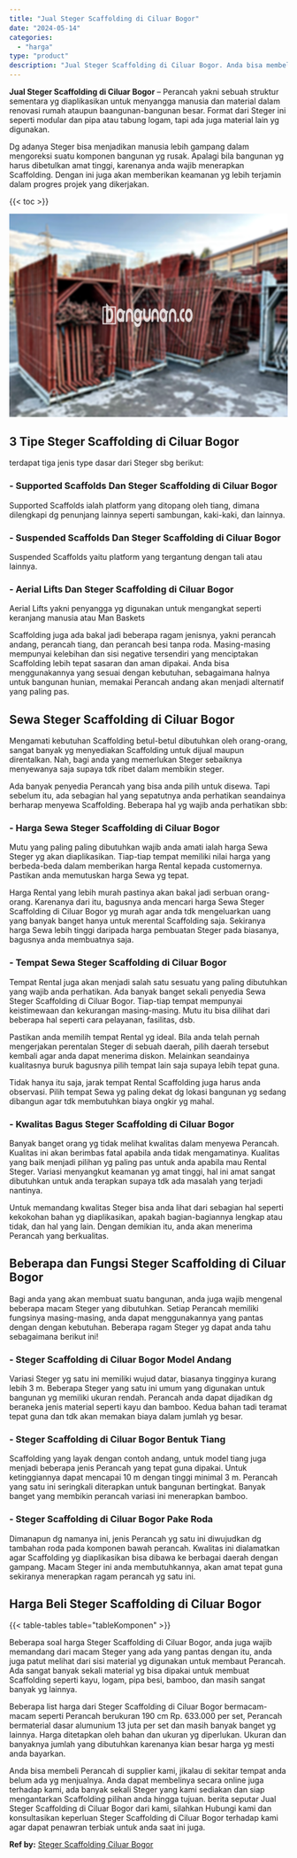 ```yaml
---
title: "Jual Steger Scaffolding di Ciluar Bogor"
date: "2024-05-14"
categories: 
  - "harga"
type: "product"
description: "Jual Steger Scaffolding di Ciluar Bogor. Anda bisa membeli Perancah di supplier kami, jikalau di sekitar tempat anda belum ada yg menjualnya. Anda dapat memb..."
---
```


**Jual Steger Scaffolding di Ciluar Bogor** – Perancah yakni sebuah struktur sementara yg diaplikasikan untuk menyangga manusia dan material dalam renovasi rumah ataupun baangunan-bangunan besar. Format dari Steger ini seperti modular dan pipa atau tabung logam, tapi ada juga material lain yg digunakan.

Dg adanya Steger bisa menjadikan manusia lebih gampang dalam mengoreksi suatu komponen bangunan yg rusak. Apalagi bila bangunan yg harus dibetulkan amat tinggi, karenanya anda wajib menerapkan Scaffolding. Dengan ini juga akan memberikan keamanan yg lebih terjamin dalam progres projek yang dikerjakan.

{{< toc >}}

![Jual Steger Scaffolding di Ciluar Bogor](/images/sewa-scaffolding-steger-22.png)

## 3 Tipe Steger Scaffolding di Ciluar Bogor

terdapat tiga jenis type dasar dari Steger sbg berikut:

### \- Supported Scaffolds Dan Steger Scaffolding di Ciluar Bogor

Supported Scaffolds ialah platform yang ditopang oleh tiang, dimana dilengkapi dg penunjang lainnya seperti sambungan, kaki-kaki, dan lainnya.

### \- Suspended Scaffolds Dan Steger Scaffolding di Ciluar Bogor

Suspended Scaffolds yaitu platform yang tergantung dengan tali atau lainnya.

### \- Aerial Lifts Dan Steger Scaffolding di Ciluar Bogor

Aerial Lifts yakni penyangga yg digunakan untuk mengangkat seperti keranjang manusia atau Man Baskets

Scaffolding juga ada bakal jadi beberapa ragam jenisnya, yakni perancah andang, perancah tiang, dan perancah besi tanpa roda. Masing-masing mempunyai kelebihan dan sisi negative tersendiri yang menciptakan Scaffolding lebih tepat sasaran dan aman dipakai. Anda bisa menggunakannya yang sesuai dengan kebutuhan, sebagaimana halnya untuk bangunan hunian, memakai Perancah andang akan menjadi alternatif yang paling pas.

## Sewa Steger Scaffolding di Ciluar Bogor

Mengamati kebutuhan Scaffolding betul-betul dibutuhkan oleh orang-orang, sangat banyak yg menyediakan Scaffolding untuk dijual maupun direntalkan. Nah, bagi anda yang memerlukan Steger sebaiknya menyewanya saja supaya tdk ribet dalam membikin steger.

Ada banyak penyedia Perancah yang bisa anda pilih untuk disewa. Tapi sebelum itu, ada sebagian hal yang sepatutnya anda perhatikan seandainya berharap menyewa Scaffolding. Beberapa hal yg wajib anda perhatikan sbb:

### \- Harga Sewa Steger Scaffolding di Ciluar Bogor

Mutu yang paling paling dibutuhkan wajib anda amati ialah harga Sewa Steger yg akan diaplikasikan. Tiap-tiap tempat memiliki nilai harga yang berbeda-beda dalam memberikan harga Rental kepada customernya. Pastikan anda memutuskan harga Sewa yg tepat.

Harga Rental yang lebih murah pastinya akan bakal jadi serbuan orang-orang. Karenanya dari itu, bagusnya anda mencari harga Sewa Steger Scaffolding di Ciluar Bogor yg murah agar anda tdk mengeluarkan uang yang banyak banget hanya untuk merental Scaffolding saja. Sekiranya harga Sewa lebih tinggi daripada harga pembuatan Steger pada biasanya, bagusnya anda membuatnya saja.

### \- Tempat Sewa Steger Scaffolding di Ciluar Bogor

Tempat Rental juga akan menjadi salah satu sesuatu yang paling dibutuhkan yang wajib anda perhatikan. Ada banyak banget sekali penyedia Sewa Steger Scaffolding di Ciluar Bogor. Tiap-tiap tempat mempunyai keistimewaan dan kekurangan masing-masing. Mutu itu bisa dilihat dari beberapa hal seperti cara pelayanan, fasilitas, dsb.

Pastikan anda memilih tempat Rental yg ideal. Bila anda telah pernah mengerjakan perentalan Steger di sebuah daerah, pilih daerah tersebut kembali agar anda dapat menerima diskon. Melainkan seandainya kualitasnya buruk bagusnya pilih tempat lain saja supaya lebih tepat guna.

Tidak hanya itu saja, jarak tempat Rental Scaffolding juga harus anda observasi. Pilih tempat Sewa yg paling dekat dg lokasi bangunan yg sedang dibangun agar tdk membutuhkan biaya ongkir yg mahal.

### \- Kwalitas Bagus Steger Scaffolding di Ciluar Bogor

Banyak banget orang yg tidak melihat kwalitas dalam menyewa Perancah. Kualitas ini akan berimbas fatal apabila anda tidak mengamatinya. Kualitas yang baik menjadi pilihan yg paling pas untuk anda apabila mau Rental Steger. Variasi menyangkut keamanan yg amat tinggi, hal ini amat sangat dibutuhkan untuk anda terapkan supaya tdk ada masalah yang terjadi nantinya.

Untuk memandang kwalitas Steger bisa anda lihat dari sebagian hal seperti kekokohan bahan yg diaplikasikan, apakah bagian-bagiannya lengkap atau tidak, dan hal yang lain. Dengan demikian itu, anda akan menerima Perancah yang berkualitas.

## Beberapa dan Fungsi Steger Scaffolding di Ciluar Bogor

Bagi anda yang akan membuat suatu bangunan, anda juga wajib mengenal beberapa macam Steger yang dibutuhkan. Setiap Perancah memiliki fungsinya masing-masing, anda dapat menggunakannya yang pantas dengan dengan kebutuhan. Beberapa ragam Steger yg dapat anda tahu sebagaimana berikut ini!

### \- Steger Scaffolding di Ciluar Bogor Model Andang

Variasi Steger yg satu ini memiliki wujud datar, biasanya tingginya kurang lebih 3 m. Beberapa Steger yang satu ini umum yang digunakan untuk bangunan yg memiliki ukuran rendah. Perancah anda dapat dijadikan dg beraneka jenis material seperti kayu dan bamboo. Kedua bahan tadi teramat tepat guna dan tdk akan memakan biaya dalam jumlah yg besar.

### \- Steger Scaffolding di Ciluar Bogor Bentuk Tiang

Scaffolding yang layak dengan contoh andang, untuk model tiang juga menjadi beberapa jenis Perancah yang tepat guna dipakai. Untuk ketinggiannya dapat mencapai 10 m dengan tinggi minimal 3 m. Perancah yang satu ini seringkali diterapkan untuk bangunan bertingkat. Banyak banget yang membikin perancah variasi ini menerapkan bamboo.

### \- Steger Scaffolding di Ciluar Bogor Pake Roda

Dimanapun dg namanya ini, jenis Perancah yg satu ini diwujudkan dg tambahan roda pada komponen bawah perancah. Kwalitas ini dialamatkan agar Scaffolding yg diaplikasikan bisa dibawa ke berbagai daerah dengan gampang. Macam Steger ini anda membutuhkannya, akan amat tepat guna sekiranya menerapkan ragam perancah yg satu ini.

## Harga Beli Steger Scaffolding di Ciluar Bogor

{{< table-tables table="tableKomponen" >}}

Beberapa soal harga Steger Scaffolding di Ciluar Bogor, anda juga wajib memandang dari macam Steger yang ada yang pantas dengan itu, anda juga patut melihat dari sisi material yg digunakan untuk membaut Perancah. Ada sangat banyak sekali material yg bisa dipakai untuk membuat Scaffolding seperti kayu, logam, pipa besi, bamboo, dan masih sangat banyak yg lainnya.

Beberapa list harga dari Steger Scaffolding di Ciluar Bogor bermacam-macam seperti Perancah berukuran 190 cm Rp. 633.000 per set, Perancah bermaterial dasar alumunium 13 juta per set dan masih banyak banget yg lainnya. Harga ditetapkan oleh bahan dan ukuran yg diperlukan. Ukuran dan banyaknya jumlah yang dibutuhkan karenanya kian besar harga yg mesti anda bayarkan.

Anda bisa membeli Perancah di supplier kami, jikalau di sekitar tempat anda belum ada yg menjualnya. Anda dapat membelinya secara online juga terhadap kami, ada banyak sekali Steger yang kami sediakan dan siap mengantarkan Scaffolding pilihan anda hingga tujuan. berita seputar Jual Steger Scaffolding di Ciluar Bogor dari kami, silahkan Hubungi kami dan konsultasikan keperluan Steger Scaffolding di Ciluar Bogor terhadap kami agar dapat penawran terbiak untuk anda saat ini juga.

**Ref by:** [Steger Scaffolding Ciluar Bogor](https://id.wikipedia.org/wiki/Steger)
